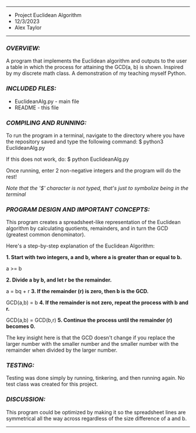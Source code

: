 ****************
* Project Euclidean Algorithm
* 12/3/2023
* Alex Taylor
**************** 

### ***OVERVIEW:***

A program that implements the Euclidean algorithm and outputs to the user a table in which the process for attaining the GCD(a, b) is shown. Inspired by my discrete math class. A demonstration of my teaching myself Python. 

### ***INCLUDED FILES:***

 * EuclideanAlg.py - main file
 * README - this file


### ***COMPILING AND RUNNING:***
To run the program in a terminal, navigate to the directory where you have the repository saved and type the following command:
$ python3 EuclideanAlg.py

If this does not work, do:
$ python EuclideanAlg.py

Once running, enter 2 non-negative integers and the program will do the rest!

*Note that the '$' character is not typed, that's just to symbolize being in the terminal*

### ***PROGRAM DESIGN AND IMPORTANT CONCEPTS:***
This program creates a spreadsheet-like representation of the Euclidean algorithm by calculating quotients, remainders, and in turn the GCD (greatest common denominator).

Here's a step-by-step explanation of the Euclidean Algorithm:

**1. Start with two integers, a and b, where a is greater than or equal to b.**

   a >= b
   
**2. Divide a by b, and let r be the remainder.**

   a = bq + r
**3. If the remainder (r) is zero, then b is the GCD.**

   GCD(a,b) = b
**4. If the remainder is not zero, repeat the process with b and r.**

   GCD(a,b) = GCD(b,r)
**5. Continue the process until the remainder (r) becomes 0.**

The key insight here is that the GCD doesn't change if you replace the larger number with the smaller number and the smaller number with the remainder when divided by the larger number.

### ***TESTING:***
Testing was done simply by running, tinkering, and then running again. No test class was created for this project.


### ***DISCUSSION:***
This program could be optimized by making it so the spreadsheet lines are symmetrical all the way across regardless of the size difference of a and b.

----------------------------------------------------------------------------

